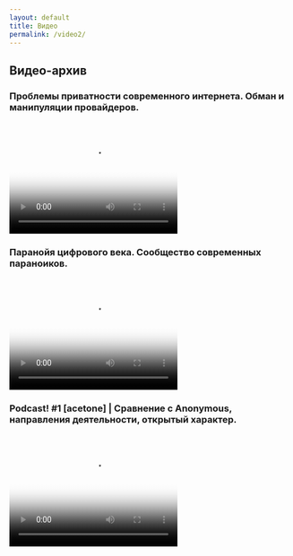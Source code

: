 ```yaml
---
layout: default
title: Видео
permalink: /video2/
---
```


## Видео-архив

### Проблемы приватности современного интернета. Обман и манипуляции провайдеров.
  <video width="300" height="200" controls="controls" poster="/images/encryption.png">
   Ваш браузер не поддерживает отображение видео.
   Your browser does not support the video tag.
   <source src="Wildlife.mp4" type='video/mp4; codecs="avc1.42E01E, mp4a.40.2"'>
  </video>

### Паранойя цифрового века. Сообщество современных параноиков.
  <video width="300" height="200" controls="controls" poster="/images/encryption.png">
   Ваш браузер не поддерживает отображение видео.
   Your browser does not support the video tag.
   <source src="Wildlife.mp4" type='video/mp4; codecs="avc1.42E01E, mp4a.40.2"'>
  </video>

### Podcast! #1 [acetone] | Сравнение с Anonymous, направления деятельности, открытый характер.
  <video width="300" height="200" controls="controls" poster="/images/encryption.png">
   Ваш браузер не поддерживает отображение видео.
   Your browser does not support the video tag.
   <source src="Wildlife.mp4" type='video/mp4; codecs="avc1.42E01E, mp4a.40.2"'>
  </video>
